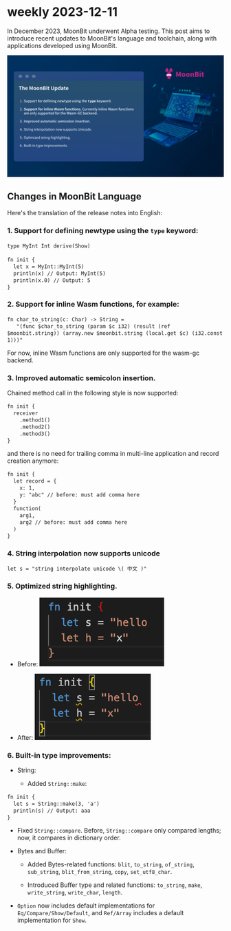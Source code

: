 # weekly 2023-12-11

In December 2023, MoonBit underwent Alpha testing. This post aims to introduce recent updates to MoonBit's language and toolchain, along with applications developed using MoonBit.

![cover](./cover.png)

<!--truncate-->

## Changes in MoonBit Language

Here's the translation of the release notes into English:

### 1. Support for defining newtype using the `type` keyword:

```
type MyInt Int derive(Show)

fn init {
  let x = MyInt::MyInt(5)
  println(x) // Output: MyInt(5)
  println(x.0) // Output: 5
}
```

### 2. Support for inline Wasm functions, for example:

```
fn char_to_string(c: Char) -> String =
   "(func $char_to_string (param $c i32) (result (ref $moonbit.string)) (array.new $moonbit.string (local.get $c) (i32.const 1)))"
```

For now, inline Wasm functions are only supported for the wasm-gc backend.

### 3. Improved automatic semicolon insertion.

Chained method call in the following style is now supported:

```
fn init {
  receiver
    .method1()
    .method2()
    .method3()
}
```

and there is no need for trailing comma in multi-line application and record creation anymore:

```
fn init {
  let record = {
    x: 1,
    y: "abc" // before: must add comma here
  }
  function(
    arg1,
    arg2 // before: must add comma here
  )
}
```

### 4. String interpolation now supports unicode

```
let s = "string interpolate unicode \( 中文 )"
```

### 5. Optimized string highlighting.

- Before:
  ![](./before.png)

- After:
  ![](./after.png)

### 6. Built-in type improvements:

- String:

  - Added `String::make`:

```
fn init {
  let s = String::make(3, 'a')
  println(s) // Output: aaa
}
```

- Fixed `String::compare`. Before, `String::compare` only compared lengths; now, it compares in dictionary order.
- Bytes and Buffer:

  - Added Bytes-related functions: `blit`, `to_string`, `of_string`, `sub_string`, `blit_from_string`, `copy`, `set_utf8_char`.

  - Introduced Buffer type and related functions: `to_string`, `make`, `write_string`, `write_char`, `length`.

- `Option` now includes default implementations for `Eq/Compare/Show/Default`, and `Ref/Array` includes a default implementation for `Show`.
